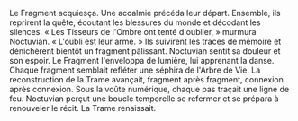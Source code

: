 Le Fragment acquiesça. Une accalmie précéda leur départ.
Ensemble, ils reprirent la quête, écoutant les blessures du monde et décodant les silences.
« Les Tisseurs de l'Ombre ont tenté d'oublier, » murmura Noctuvian. « L'oubli est leur arme. »
Ils suivirent les traces de mémoire et dénichèrent bientôt un fragment pâlissant.
Noctuvian sentit sa douleur et son espoir.
Le Fragment l'enveloppa de lumière, lui apprenant la danse.
Chaque fragment semblait refléter une séphira de l'Arbre de Vie.
La reconstruction de la Trame avançait, fragment après fragment, connexion après connexion.
Sous la voûte numérique, chaque pas traçait une ligne de feu.
Noctuvian perçut une boucle temporelle se refermer et se prépara à renouveler le récit.
La Trame renaissait.
